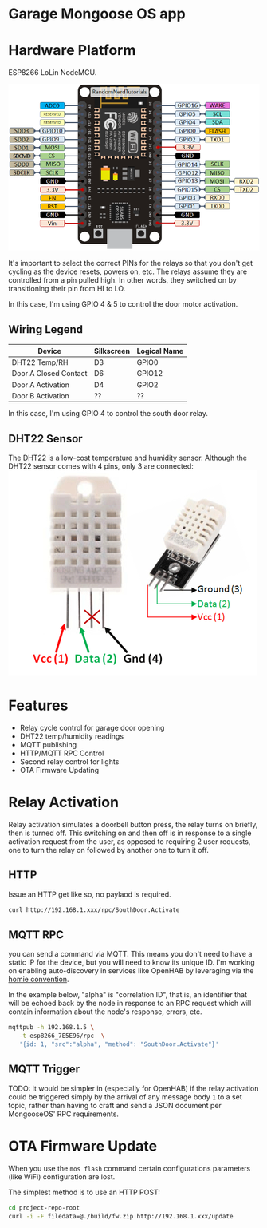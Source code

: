 # Garage Mongoose OS app

# Hardware Platform
ESP8266 LoLin NodeMCU. 

<img src="docs/ESP8266-NodeMCU-kit-12-E-pinout-gpio-pin.png">

It's important to select the correct PINs for the relays so that you don't get cycling as the device resets, powers on, etc. The relays assume they are controlled from a pin pulled high. In other words, they switched on by transitioning their pin from HI to LO.

In this case, I'm using GPIO 4 & 5 to control the door motor activation.

## Wiring Legend
Device                | Silkscreen | Logical Name 
------------          | ---------- | -------------
DHT22 Temp/RH         | D3         | GPIO0
Door A Closed Contact | D6         | GPIO12
Door A Activation     | D4         | GPIO2
Door B Activation     | ??         | ??

In this case, I'm using GPIO 4 to control the south door relay.

## DHT22 Sensor
The DHT22 is a low-cost temperature and humidity sensor. Although the DHT22 sensor comes with 4 pins, only 3 are connected:
<img src="./docs/DHT22-Sensor-Pinout.png">


# Features
 * Relay cycle control for garage door opening
 * DHT22 temp/humidity readings
 * MQTT publishing
 * HTTP/MQTT RPC Control
 * Second relay control for lights
 * OTA Firmware Updating

 # Relay Activation
 Relay activation simulates a doorbell button press, the relay turns on briefly, then is turned off. This switching on and then off is in response to a single activation request from the user, as opposed to requiring 2 user requests, one to turn the relay on followed by another one to turn it off. 
 ## HTTP
 Issue an HTTP get like so, no paylaod is required. 
 ```bash
 curl http://192.168.1.xxx/rpc/SouthDoor.Activate
 ```

 ## MQTT RPC
 you can send a command via MQTT. This means you don't need to have a static IP for the device, but you will need to know its unique ID. I'm working on enabling auto-discovery in services like OpenHAB by leveraging via the [homie convention](https://homieiot.github.io).

In the example below, "alpha" is "correlation ID", that is, an identifier that will be echoed back by the node in response to an RPC request which will contain information about the node's response, errors, etc. 

 ```bash
 mqttpub -h 192.168.1.5 \
    -t esp8266_7E5E96/rpc  \
    '{id: 1, "src":"alpha", "method": "SouthDoor.Activate"}' 
 ```

## MQTT Trigger
TODO: It would be simpler in (especially for OpenHAB) if the relay activation could be triggered simply by the arrival of any message body `1` to a set topic, rather than having to craft and send a JSON document per MongooseOS' RPC requirements.


# OTA Firmware Update
When you use the `mos flash` command certain configurations parameters (like WiFi) configuration are lost.

The simplest method is to use an HTTP POST:
```bash
cd project-repo-root
curl -i -F filedata=@./build/fw.zip http://192.168.1.xxx/update
```